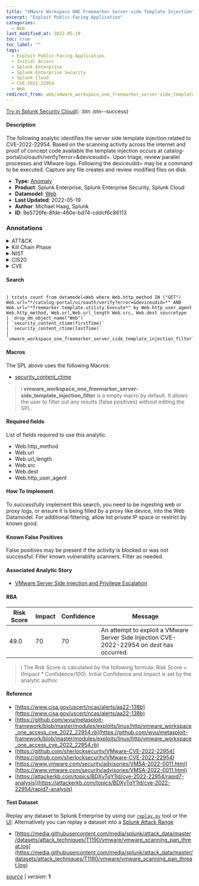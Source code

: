 ```yaml
---
title: "VMware Workspace ONE Freemarker Server-side Template Injection"
excerpt: "Exploit Public-Facing Application"
categories:
  - Web
last_modified_at: 2022-05-19
toc: true
toc_label: ""
tags:
  - Exploit Public-Facing Application
  - Initial Access
  - Splunk Enterprise
  - Splunk Enterprise Security
  - Splunk Cloud
  - CVE-2022-22954
  - Web
redirect_from: web/vmware_workspace_one_freemarker_server-side_template_injection/
---
```




[Try in Splunk Security Cloud](https://www.splunk.com/en_us/cyber-security.html){: .btn .btn--success}

#### Description

The following analytic identifies the server side template injection related to CVE-2022-22954. Based on the scanning activity across the internet and proof of concept code available the template injection occurs at catalog-portal/ui/oauth/verify?error=&amp;deviceudid=. Upon triage, review parallel processes and VMware logs. Following the deviceudid= may be a command to be executed. Capture any file creates and review modified files on disk.

- **Type**: [Anomaly](https://github.com/splunk/security_content/wiki/Detection-Analytic-Types)
- **Product**: Splunk Enterprise, Splunk Enterprise Security, Splunk Cloud
- **Datamodel**: [Web](https://docs.splunk.com/Documentation/CIM/latest/User/Web)
- **Last Updated**: 2022-05-19
- **Author**: Michael Haag, Splunk
- **ID**: 9e5726fe-8fde-460e-bd74-cddcf6c86113

### Annotations
<details>
  <summary>ATT&CK</summary>

<div markdown="1">

#### [ATT&CK](https://attack.mitre.org/)

| ID          | Technique   | Tactic         |
| ----------- | ----------- |--------------- |
| [T1190](https://attack.mitre.org/techniques/T1190/) | Exploit Public-Facing Application | Initial Access |

</div>
</details>


<details>
  <summary>Kill Chain Phase</summary>

<div markdown="1">

* Exploitation


</div>
</details>


<details>
  <summary>NIST</summary>

<div markdown="1">

* DE.CM



</div>
</details>

<details>
  <summary>CIS20</summary>

<div markdown="1">

* CIS 3
* CIS 5
* CIS 16



</div>
</details>

<details>
  <summary>CVE</summary>

<div markdown="1">

| ID          | Summary | [CVSS](https://nvd.nist.gov/vuln-metrics/cvss) |
| ----------- | ----------- | -------------- |
| [CVE-2022-22954](https://nvd.nist.gov/vuln/detail/CVE-2022-22954) |  |  |



</div>
</details>


#### Search

```

| tstats count from datamodel=Web where Web.http_method IN ("GET") Web.url="*/catalog-portal/ui/oauth/verify?error=&deviceudid=*" AND Web.url="*freemarker.template.utility.Execute*" by Web.http_user_agent Web.http_method, Web.url,Web.url_length Web.src, Web.dest sourcetype 
| `drop_dm_object_name("Web")` 
| `security_content_ctime(firstTime)` 
| `security_content_ctime(lastTime)` 
| `vmware_workspace_one_freemarker_server_side_template_injection_filter`
```

#### Macros
The SPL above uses the following Macros:
* [security_content_ctime](https://github.com/splunk/security_content/blob/develop/macros/security_content_ctime.yml)

> :information_source:
> **vmware_workspace_one_freemarker_server-side_template_injection_filter** is a empty macro by default. It allows the user to filter out any results (false positives) without editing the SPL.



#### Required fields
List of fields required to use this analytic.
* Web.http_method
* Web.url
* Web.url_length
* Web.src
* Web.dest
* Web.http_user_agent



#### How To Implement
To successfully implement this search, you need to be ingesting web or proxy logs, or ensure it is being filled by a proxy like device, into the Web Datamodel. For additional filtering, allow list private IP space or restrict by known good.
#### Known False Positives
False positives may be present if the activity is blocked or was not successful. Filter known vulnerablity scanners. Filter as needed.

#### Associated Analytic Story
* [VMware Server Side Injection and Privilege Escalation](/stories/vmware_server_side_injection_and_privilege_escalation)




#### RBA

| Risk Score  | Impact      | Confidence   | Message      |
| ----------- | ----------- |--------------|--------------|
| 49.0 | 70 | 70 | An attempt to exploit a VMware Server Side Injection CVE-2022-22954 on $dest$ has occurred. |


> :information_source:
> The Risk Score is calculated by the following formula: Risk Score = (Impact * Confidence/100). Initial Confidence and Impact is set by the analytic author.


#### Reference

* [https://www.cisa.gov/uscert/ncas/alerts/aa22-138b](https://www.cisa.gov/uscert/ncas/alerts/aa22-138b)
* [https://github.com/wvu/metasploit-framework/blob/master/modules/exploits/linux/http/vmware_workspace_one_access_cve_2022_22954.rb](https://github.com/wvu/metasploit-framework/blob/master/modules/exploits/linux/http/vmware_workspace_one_access_cve_2022_22954.rb)
* [https://github.com/sherlocksecurity/VMware-CVE-2022-22954](https://github.com/sherlocksecurity/VMware-CVE-2022-22954)
* [https://www.vmware.com/security/advisories/VMSA-2022-0011.html](https://www.vmware.com/security/advisories/VMSA-2022-0011.html)
* [https://attackerkb.com/topics/BDXyTqY1ld/cve-2022-22954/rapid7-analysis](https://attackerkb.com/topics/BDXyTqY1ld/cve-2022-22954/rapid7-analysis)



#### Test Dataset
Replay any dataset to Splunk Enterprise by using our [`replay.py`](https://github.com/splunk/attack_data#using-replaypy) tool or the [UI](https://github.com/splunk/attack_data#using-ui).
Alternatively you can replay a dataset into a [Splunk Attack Range](https://github.com/splunk/attack_range#replay-dumps-into-attack-range-splunk-server)

* [https://media.githubusercontent.com/media/splunk/attack_data/master/datasets/attack_techniques/T1190/vmware/vmware_scanning_pan_threat.log](https://media.githubusercontent.com/media/splunk/attack_data/master/datasets/attack_techniques/T1190/vmware/vmware_scanning_pan_threat.log)



[*source*](https://github.com/splunk/security_content/tree/develop/detections/web/vmware_workspace_one_freemarker_server-side_template_injection.yml) \| *version*: **1**